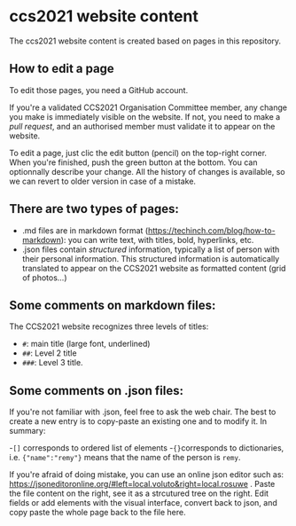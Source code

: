 # ccs2021 website content
The ccs2021 website content is created based on pages in this repository. 

## How to edit a page 

To edit those pages, you need a GitHub account. 

If you're a validated CCS2021 Organisation Committee member, any change you make is immediately visible on the website. If not, you need to make a _pull request_, and an authorised member must validate it to appear on the website.

To edit a page, just clic the edit button (pencil) on the top-right corner. When you're finished, push the green button at the bottom. You can optionnally describe your change. All the history of changes is available, so we can revert to older version in case of a mistake.

## There are two types of pages:

- .md files are in markdown format (https://techinch.com/blog/how-to-markdown): you can write text, with titles, bold, hyperlinks, etc.
- .json files contain _structured_ information, typically a list of person with their personal information. This structured information is automatically translated to appear on the CCS2021 website as formatted content (grid of photos...)

## Some comments on markdown files:

The CCS2021 website recognizes three levels of titles: 
- `#`: main title (large font, underlined)
- `##`: Level 2 title
- `###`: Level 3 title.

## Some comments on .json files:

If you're not familiar with .json, feel free to ask the web chair. The best to create a new entry is to copy-paste an existing one and to modify it. In summary:

-`[]` corresponds to ordered list of elements
-`{}`corresponds to dictionaries, i.e. `{"name":"remy"}` means that the name of the person is `remy`.

If you're afraid of doing mistake, you can use an online json editor such as: https://jsoneditoronline.org/#left=local.voluto&right=local.rosuwe . Paste the file content on the right, see it as a strcutured tree on the right. Edit fields or add elements with the visual interface, convert back to json, and copy paste the whole page back to the file here.
